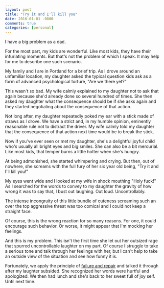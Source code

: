 ```yaml
---
layout: post
title: "Try it and I'll kill you"
date: 2016-01-01 -0800
comments: true
categories: [personal]
---
```


I have a big problem as a dad.

For the most part, my kids are wonderful. Like most kids, they have their infuriating moments. But that's not the problem of which I speak. It may help for me to describe one such scenario.

My family and I are in Portland for a brief trip. As I drove around an unfamiliar location, my daughter asked the typical question kids ask as a form of advanced psychological torture, "Are we there yet?"

This wasn't so bad. My wife calmly explained to my daughter not to ask that again because she'd already done so several hundred of times. She then asked my daughter what the consequence should be if she asks again and they started negotiating about the consequence of that action.

Not long after, my daughter repeatedly poked my ear with a stick made of straws as I drove. We have a strict and, in my humble opinion, eminently reasonable rule not to distract the driver. My wife calmly told my daughter that the consequence of that action next time would be to break the stick.

Now if you've ever seen or met my daughter, she's a delightful joyful child who's usually all bright eyes and big smiles. She can also be a bit mercurial. Like most kids, that temper burns a little hotter when she's hungry.

At being admonished, she started whimpering and crying. But then, out of nowhere, she screams with the full fury of her six year old being, "Try it and I'll kill you!"

My eyes went wide and I looked at my wife in shock mouthing "Holy fuck!" As I searched for the words to convey to my daughter the gravity of how wrong it was to say that, I bust out laughing. Out loud. Uncontrollably.

The intense incongruity of this little bundle of cuteness screaming such an over the top aggressive threat was too comical and I could not keep a straight face.

Of course, this is the wrong reaction for so many reasons. For one, it could encourage such behavior. Or worse, it might appear that I'm mocking her feelings.

And this is my problem. This isn't the first time she let out her outsized rage that spurred uncontrollable laughter on my part. Of course I struggle to take a serious tone and talk through her feelings with her, but I can't help to take an outside view of the situation and see how funny it is.

Fortunately, we apply the principle of [failure and repair](http://haacked.com/archive/2015/02/07/failure-and-repair/) and talked it through after my laughter subsided. She recognized her words were hurtful and apologized. We then had lunch and she's back to her sweet full of joy self. Until next time.

